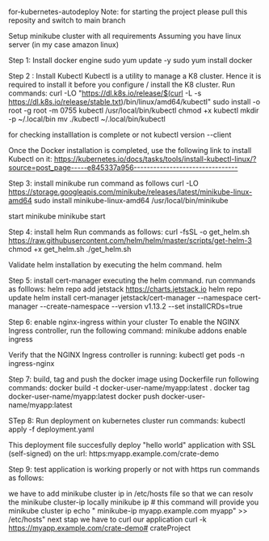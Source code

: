 for-kubernetes-autodeploy Note: for starting the project please pull this reposity and switch to main branch

Setup minikube cluster with all requirements
Assuming you have linux server (in my case amazon linux)

Step 1: Install docker engine
sudo yum update -y sudo yum install docker

Step 2 : Install Kubectl
Kubectl is a utility to manage a K8 cluster. Hence it is required to install it before you configure / install the K8 cluster. Run commands: curl -LO "https://dl.k8s.io/release/$(curl -L -s https://dl.k8s.io/release/stable.txt)/bin/linux/amd64/kubectl" sudo install -o root -g root -m 0755 kubectl /usr/local/bin/kubectl chmod +x kubectl mkdir -p ~/.local/bin mv ./kubectl ~/.local/bin/kubectl

for checking installlation is complete or not kubectl version --client

Once the Docker installation is completed, use the following link to install Kubectl on it: https://kubernetes.io/docs/tasks/tools/install-kubectl-linux/?source=post_page-----e845337a956--------------------------------

Step 3: install minikube
run command as follows curl -LO https://storage.googleapis.com/minikube/releases/latest/minikube-linux-amd64 sudo install minikube-linux-amd64 /usr/local/bin/minikube

start minikube
minikube start

Step 4: install helm
Run commands as follows: curl -fsSL -o get_helm.sh https://raw.githubusercontent.com/helm/helm/master/scripts/get-helm-3 chmod +x get_helm.sh ./get_helm.sh

Validate helm installation by executing the helm command.
helm

Step 5: install cert-manager executing the helm command.
run commands as folllows: helm repo add jetstack https://charts.jetstack.io helm repo update helm install
cert-manager jetstack/cert-manager
--namespace cert-manager
--create-namespace
--version v1.13.2
--set installCRDs=true

Step 6: enable nginx-ingress within your cluster
To enable the NGINX Ingress controller, run the following command: minikube addons enable ingress

Verify that the NGINX Ingress controller is running: kubectl get pods -n ingress-nginx

Step 7: build, tag and push the docker image using Dockerfile
run following commands: docker build -t docker-user-name/myapp:latest . docker tag docker-user-name/myapp:latest docker push docker-user-name/myapp:latest

STep 8: Run deployment on kubernetes cluster
run commands: kubectl apply -f deployment.yaml

This deployment file succesfully deploy "hello world" application with SSL (self-signed) on the url: https:myapp.example.com/crate-demo

Step 9: test application is working properly or not with https
run commands as follows:

we have to add minikube cluster ip in /etc/hosts file so that we can resolv the minikube cluster-ip locally
minikube ip # this command will provide you minikube cluster ip
echo " minikube-ip myapp.example.com myapp" >> /etc/hosts"
next stap we have to curl our application
curl -k https://myapp.example.com/crate-demo# crateProject
